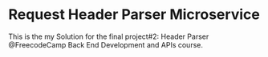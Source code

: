 # Request Header Parser Microservice

This is the my Solution for the final project#2: Header Parser @FreecodeCamp Back End Development and APIs course.